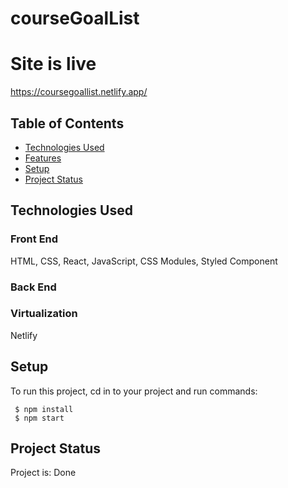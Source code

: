 # courseGoalList
# Site is live

https://coursegoallist.netlify.app/

## Table of Contents
* [Technologies Used](#technologies-used)
* [Features](#features)
* [Setup](#setup)
* [Project Status](#project-status)

## Technologies Used

### Front End
HTML, CSS, React, JavaScript, CSS Modules, Styled Component

### Back End


### Virtualization 
Netlify

## Setup
To run this project, cd in to your project and run commands:

```
 $ npm install
 $ npm start
```

## Project Status
Project is: Done


